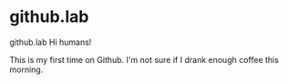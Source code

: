 # github.lab
github.lab
Hi humans!

This is my first time on Github. I'm not sure if I drank enough coffee this morning.
